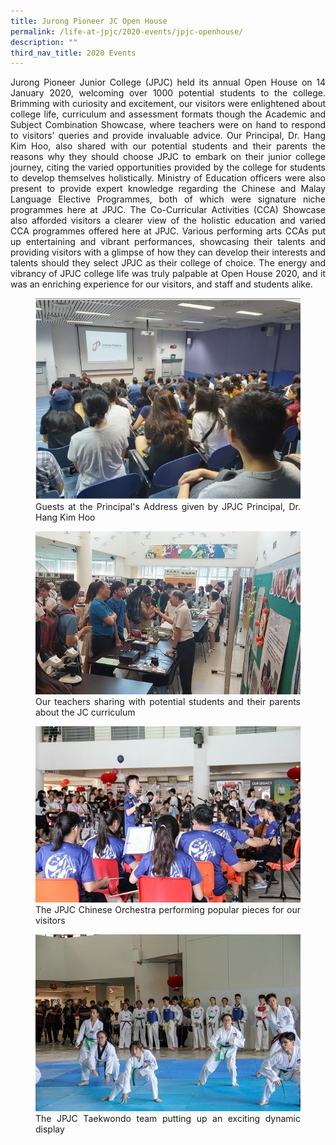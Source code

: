 ```yaml
---
title: Jurong Pioneer JC Open House
permalink: /life-at-jpjc/2020-events/jpjc-openhouse/
description: ""
third_nav_title: 2020 Events
---
```

<div align=justify>
<p>
Jurong Pioneer Junior College (JPJC) held its annual Open House on 14 January 2020, welcoming over 1000 potential students to the college. Brimming with curiosity and excitement, our visitors were enlightened about college life, curriculum and assessment formats though the Academic and Subject Combination Showcase, where teachers were on hand to respond to visitors’ queries and provide invaluable advice. Our Principal, Dr. Hang Kim Hoo, also shared with our potential students and their parents the reasons why they should choose JPJC to embark on their junior college journey, citing the varied opportunities provided by the college for students to develop themselves holistically. Ministry of Education officers were also present to provide expert knowledge regarding the Chinese and Malay Language Elective Programmes, both of which were signature niche programmes here at JPJC. The Co-Curricular Activities (CCA) Showcase also afforded visitors a clearer view of the holistic education and varied CCA programmes offered here at JPJC. Various performing arts CCAs put up entertaining and vibrant performances, showcasing their talents and providing visitors with a glimpse of how they can develop their interests and talents should they select JPJC as their college of choice. The energy and vibrancy of JPJC college life was truly palpable at Open House 2020, and it was an enriching experience for our visitors, and staff and students alike.</p>

<figure>
<img src="/images/jpjcoh1.jpg">
<figcaption>Guests at the Principal's Address given by JPJC Principal, Dr. Hang Kim Hoo</figcaption>
</figure>

<figure>
<img src="/images/jpjcoh2.jpg">
<figcaption>Our teachers sharing with potential students and their parents about the JC curriculum</figcaption>
</figure>

<figure>
<img src="/images/jpjcoh3.jpeg">
<figcaption>The JPJC Chinese Orchestra performing popular pieces for our visitors</figcaption>
</figure>

<figure>
<img src="/images/jpjcoh4.jpeg">
<figcaption>The JPJC Taekwondo team putting up an exciting dynamic display</figcaption>
</figure>